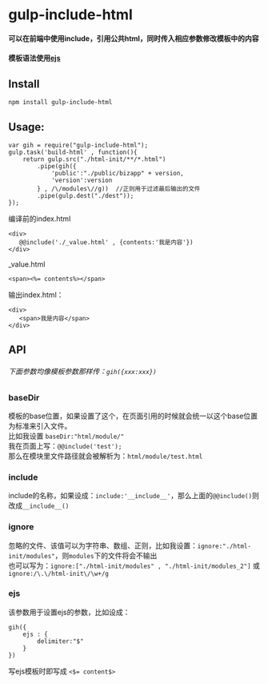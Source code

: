 # gulp-include-html

#### 可以在前端中使用include，引用公共html，同时传入相应参数修改模板中的内容
#### 模板语法使用[ejs](https://github.com/mde/ejs)

## Install
```
npm install gulp-include-html
```

## Usage:
```
var gih = require("gulp-include-html");
gulp.task('build-html' , function(){
    return gulp.src("./html-init/**/*.html")
        .pipe(gih({
            'public':"./public/bizapp" + version,
            'version':version
        } , /\/modules\//g))  //正则用于过滤最后输出的文件
        .pipe(gulp.dest("./dest"));
});
```

编译前的index.html
```
<div>
   @@include('./_value.html' , {contents:'我是内容'})
</div>
```
    
_value.html    
```
<span><%= contents%></span>
```   
输出index.html：
```
<div>
   <span>我是内容</span>
</div>
```

## API

###### 下面参数均像模板参数那样传：`gih({xxx:xxx})`

### baseDir

模板的base位置，如果设置了这个，在页面引用的时候就会统一以这个base位置为标准来引入文件。<br>
比如我设置 `baseDir:"html/module/"` <br>
我在页面上写：`@@include('test');` <br>
那么在模块里文件路径就会被解析为：`html/module/test.html`

### include
include的名称，如果设成：`include:'__include__'`，那么上面的`@@include()`则改成`__include__()`

### ignore
忽略的文件、该值可以为字符串、数组、正则，比如我设置：`ignore:"./html-init/modules"`，则`modules`下的文件将会不输出<br>
也可以写为：`ignore:["./html-init/modules" , "./html-init/modules_2"]` 或 `ignore:/\.\/html-init\/\w+/g`

### ejs
该参数用于设置ejs的参数，比如设成：
```
gih({
    ejs : {
        delimiter:"$"
    }
})
```
写ejs模板时即写成 `<$= content$>`
